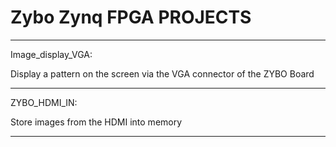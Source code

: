 # Zybo Zynq FPGA PROJECTS



****
Image_display_VGA:

Display a pattern on the screen via the VGA connector of the ZYBO Board

***
ZYBO_HDMI_IN:

Store images from the HDMI into memory 

***
